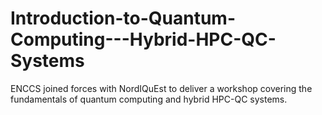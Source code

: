 # Introduction-to-Quantum-Computing---Hybrid-HPC-QC-Systems
ENCCS joined forces with NordIQuEst to deliver a workshop covering the fundamentals of quantum computing and hybrid HPC-QC systems.
